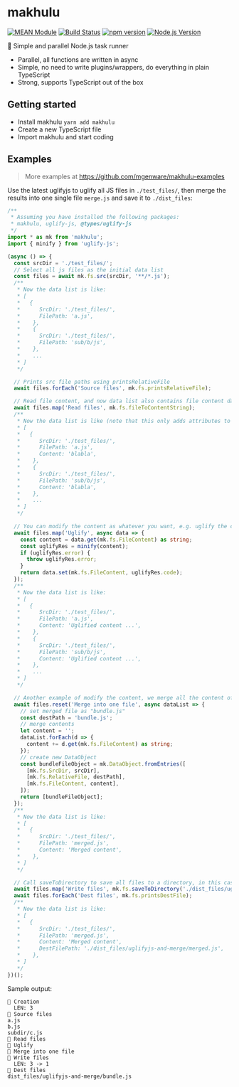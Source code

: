 # makhulu

[![MEAN Module](https://img.shields.io/badge/MEAN%20Module-TypeScript-blue.svg?style=flat-square)](https://github.com/mgenware/MEAN-Module)
[![Build Status](https://img.shields.io/travis/mgenware/makhulu.svg?style=flat-square&label=Build+Status)](https://travis-ci.org/mgenware/makhulu)
[![npm version](https://img.shields.io/npm/v/makhulu.svg?style=flat-square)](https://npmjs.com/package/makhulu)
[![Node.js Version](http://img.shields.io/node/v/makhulu.svg?style=flat-square)](https://nodejs.org/en/)

🦁 Simple and parallel Node.js task runner
* Parallel, all functions are written in async
* Simple, no need to write plugins/wrappers, do everything in plain TypeScript
* Strong, supports TypeScript out of the box

## Getting started
* Install makhulu `yarn add makhulu`
* Create a new TypeScript file
* Import makhulu and start coding

## Examples
> More examples at https://github.com/mgenware/makhulu-examples

Use the latest uglifyjs to uglify all JS files in `./test_files/`, then merge the results into one single file `merge.js` and save it to `./dist_files`:
```ts
/**
 * Assuming you have installed the following packages:
 * makhulu, uglify-js, @types/uglify-js
 */
import * as mk from 'makhulu';
import { minify } from 'uglify-js';

(async () => {
  const srcDir = './test_files/';
  // Select all js files as the initial data list
  const files = await mk.fs.src(srcDir, '**/*.js');
  /**
   * Now the data list is like:
   * [
   *   {
   *      SrcDir: './test_files/',
   *      FilePath: 'a.js',
   *    },
   *    {
   *      SrcDir: './test_files/',
   *      FilePath: 'sub/b/js',
   *    },
   *    ...
   * ]
   */

  // Prints src file paths using printsRelativeFile
  await files.forEach('Source files', mk.fs.printsRelativeFile);

  // Read file content, and now data list also contains file content data
  await files.map('Read files', mk.fs.fileToContentString);
  /**
   * Now the data list is like (note that this only adds attributes to the target data map, all previous attributes are preserved):
   * [
   *   {
   *      SrcDir: './test_files/',
   *      FilePath: 'a.js',
   *      Content: 'blabla',
   *    },
   *    {
   *      SrcDir: './test_files/',
   *      FilePath: 'sub/b/js',
   *      Content: 'blabla',
   *    },
   *    ...
   * ]
   */

  // You can modify the content as whatever you want, e.g. uglify the content
  await files.map('Uglify', async data => {
    const content = data.get(mk.fs.FileContent) as string;
    const uglifyRes = minify(content);
    if (uglifyRes.error) {
      throw uglifyRes.error;
    }
    return data.set(mk.fs.FileContent, uglifyRes.code);
  });
  /**
   * Now the data list is like:
   * [
   *   {
   *      SrcDir: './test_files/',
   *      FilePath: 'a.js',
   *      Content: 'Uglified content ...',
   *    },
   *    {
   *      SrcDir: './test_files/',
   *      FilePath: 'sub/b/js',
   *      Content: 'Uglified content ...',
   *    },
   *    ...
   * ]
   */

  // Another example of modify the content, we merge all the content of previous files into one, and manually creates the DataObject
  await files.reset('Merge into one file', async dataList => {
    // set merged file as "bundle.js"
    const destPath = 'bundle.js';
    // merge contents
    let content = '';
    dataList.forEach(d => {
      content += d.get(mk.fs.FileContent) as string;
    });
    // create new DataObject
    const bundleFileObject = mk.DataObject.fromEntries([
      [mk.fs.SrcDir, srcDir],
      [mk.fs.RelativeFile, destPath],
      [mk.fs.FileContent, content],
    ]);
    return [bundleFileObject];
  });
  /**
   * Now the data list is like:
   * [
   *   {
   *      SrcDir: './test_files/',
   *      FilePath: 'merged.js',
   *      Content: 'Merged content',
   *    },
   * ]
   */

  // Call saveToDirectory to save all files to a directory, in this case, only one file called `merged.js` which we created
  await files.map('Write files', mk.fs.saveToDirectory('./dist_files/uglifyjs-and-merge'));
  await files.forEach('Dest files', mk.fs.printsDestFile);
  /**
   * Now the data list is like:
   * [
   *   {
   *      SrcDir: './test_files/',
   *      FilePath: 'merged.js',
   *      Content: 'Merged content',
   *      DestFilePath: './dist_files/uglifyjs-and-merge/merged.js',
   *    },
   * ]
   */
})();
```

Sample output:
```
🚙 Creation
  LEN: 3
🚙 Source files
a.js
b.js
subdir/c.js
🚙 Read files
🚙 Uglify
🚙 Merge into one file
🚙 Write files
  LEN: 3 -> 1
🚙 Dest files
dist_files/uglifyjs-and-merge/bundle.js
```

